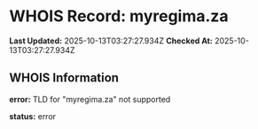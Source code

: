 # WHOIS Record: myregima.za

**Last Updated:** 2025-10-13T03:27:27.934Z
**Checked At:** 2025-10-13T03:27:27.934Z

## WHOIS Information

**error:** TLD for "myregima.za" not supported

**status:** error


